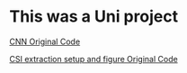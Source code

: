 # This was a Uni project

[CNN Original Code](https://github.com/parisafm/CSI-HAR-Dataset)

[CSI extraction setup and figure Original Code](https://github.com/seemoo-lab/nexmon)
